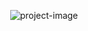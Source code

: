 <p align="center"><img src="https://socialify.git.ci/JoeCalvert/COMP2611-Decision-Tree/image?description=1&amp;descriptionEditable=Coursework%202%3A%20Decision%20Trees&amp;language=1&amp;name=1&amp;owner=1&amp;theme=Light" alt="project-image"></p>
